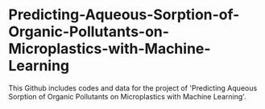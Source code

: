 # Predicting-Aqueous-Sorption-of-Organic-Pollutants-on-Microplastics-with-Machine-Learning
This Github includes codes and data for the project of 'Predicting Aqueous Sorption of Organic Pollutants on Microplastics with Machine Learning'.
